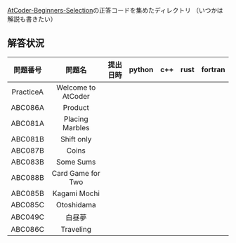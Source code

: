 [AtCoder-Beginners-Selection](https://atcoder.jp/contests/abs)の正答コードを集めたディレクトリ
（いつかは解説も書きたい）

## 解答状況


| 問題番号 | 問題名 | 提出日時 | python | c++ | rust | fortran |
|:-------:|:------:|:--------:|:------:|:---:|:----:|:-------:|
|  PracticeA    | Welcome to AtCoder  |         |       |      |         |
|  ABC086A    | Product  |         |       |      |         |
|  ABC081A    | Placing Marbles  |         |       |      |         |
|  ABC081B    | Shift only  |         |       |      |         |
|  ABC087B    | Coins  |         |       |      |         |
|  ABC083B    | Some Sums  |         |       |      |         |
|  ABC088B    | Card Game for Two  |         |       |      |         |
|  ABC085B    | Kagami Mochi  |         |       |      |         |
|  ABC085C    | Otoshidama  |         |       |      |         |
|  ABC049C    | 白昼夢  |         |       |      |         |
|  ABC086C    | Traveling  |         |       |      |         |
